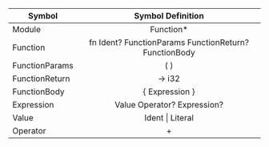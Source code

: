 | Symbol         |                   Symbol Definition                   |
| -------------- | :---------------------------------------------------: |
| Module         |                       Function*                       |
| Function       | fn Ident? FunctionParams FunctionReturn? FunctionBody |
| FunctionParams |                          ( )                          |
| FunctionReturn |                        -> i32                         |
| FunctionBody   |                    { Expression }                     |
| Expression     |              Value Operator? Expression?              |
| Value          |                   Ident \| Literal                    |
| Operator       |                           +                           |





